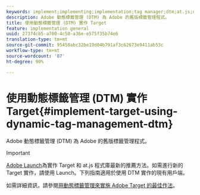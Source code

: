 ```yaml
---
keywords: implement;implementing;implementation;tag manager;dtm;at.js;dynamic tag management
description: Adobe 動態標籤管理 (DTM) 為 Adobe 的舊版標籤管理程式。
title: 使用動態標籤管理 (DTM) 實作 Target
feature: implementation general
uuid: 27374cb5-a700-4c50-a36e-e575f35b74e6
translation-type: tm+mt
source-git-commit: 95450abc32be19d04b791af3c62673e9411ab53c
workflow-type: tm+mt
source-wordcount: '87'
ht-degree: 90%

---
```



# 使用動態標籤管理 (DTM) 實作 Target{#implement-target-using-dynamic-tag-management-dtm}

Adobe 動態標籤管理 (DTM) 為 Adobe 的舊版標籤管理程式。

>[!IMPORTANT]
>
>[Adobe Launch](/help/c-implementing-target/c-implementing-target-for-client-side-web/how-to-deployatjs/cmp-implementing-target-using-adobe-launch.md#topic_5234DDAEB0834333BD6BA1B05892FC25)為實作 Target 和 at.js 程式庫最新的推薦方法。如需進行新的 Target 實作，請使用 Launch。下列指南適用於使用 DTM 實作的現有用戶端。

如需詳細資訊，請參閱[用動態標籤管理來實施 Adobe Target 的最佳作法](https://docs.adobe.com/content/help/en/dtm/implementing/overview.html)。
